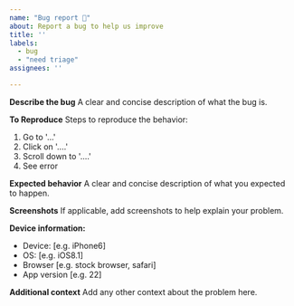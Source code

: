 ```yaml
---
name: "Bug report 🐞"
about: Report a bug to help us improve
title: ''
labels:
  - bug
  - "need triage"
assignees: ''

---
```


**Describe the bug**
A clear and concise description of what the bug is.

**To Reproduce**
Steps to reproduce the behavior:

1. Go to '...'
2. Click on '....'
3. Scroll down to '....'
4. See error

**Expected behavior**
A clear and concise description of what you expected to happen.

**Screenshots**
If applicable, add screenshots to help explain your problem.

**Device information:**

- Device: [e.g. iPhone6]
- OS: [e.g. iOS8.1]
- Browser [e.g. stock browser, safari]
- App version [e.g. 22]

**Additional context**
Add any other context about the problem here.